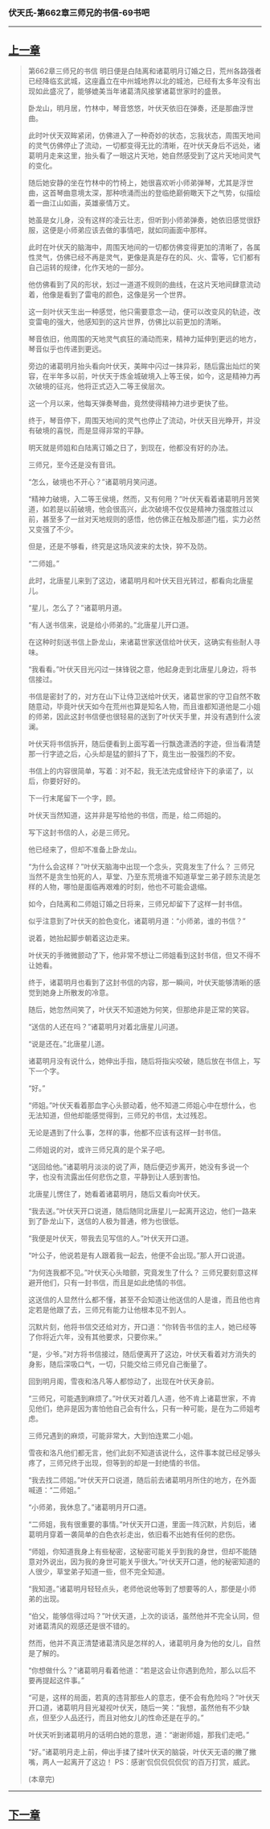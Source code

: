 ### 伏天氏-第662章三师兄的书信-69书吧

--------
[上一章](./624afb919ed28516d334ba28b2c95b79.md)
--------


>
>
>
>第662章三师兄的书信
>明日便是白陆离和诸葛明月订婚之日，荒州各路强者已经降临玄武城，这座矗立在中州城地界以北的城池，已经有太多年没有出现如此盛况了，能够媲美当年诸葛清风接掌诸葛世家时的盛景。
>
>卧龙山，明月居，竹林中，琴音悠悠，叶伏天依旧在弹奏，还是那曲浮世曲。
>
>此时叶伏天双眸紧闭，仿佛进入了一种奇妙的状态，忘我状态，周围天地间的灵气仿佛停止了流动，一切都变得无比的清晰，在叶伏天身后不远处，诸葛明月走来这里，抬头看了一眼这片天地，她自然感受到了这片天地间灵气的变化。
>
>随后她安静的坐在竹林中的竹椅上，她很喜欢听小师弟弹琴，尤其是浮世曲，这首琴曲意境太深，那种喷涌而出的登临绝巅俯瞰天下之气势，似描绘着一曲江山如画，英雄豪情万丈。
>
>她虽是女儿身，没有这样的凌云壮志，但听到小师弟弹奏，她依旧感觉很舒服，这便是小师弟应该去做的事情吧，就如同画面中那样。
>
>此时在叶伏天的脑海中，周围天地间的一切都仿佛变得更加的清晰了，各属性灵气，仿佛已经不再是灵气，更像是真是存在的风、火、雷等，它们都有自己运转的规律，化作天地的一部分。
>
>他仿佛看到了风的形状，划过一道道不规则的曲线，在这片天地间肆意流动着，他像是看到了雷电的颜色，这像是另一个世界。
>
>这一刻叶伏天生出一种感觉，他只需要意念一动，便可以改变风的轨迹，改变雷电的强大，他感知到的这片世界，仿佛比以前更加的清晰。
>
>琴音依旧，他周围的天地灵气疯狂的涌动而来，精神力延伸到更远的地方，琴音似乎也传递到更远。
>
>旁边的诸葛明月抬头看向叶伏天，美眸中闪过一抹异彩，随后露出灿烂的笑容，在半年多以前，叶伏天于炼金城破境入上等王侯，如今，这是精神力再次破境的征兆，他将正式迈入二等王侯层次。
>
>这一个月以来，他每天弹奏琴曲，竟然使得精神力进步更快了些。
>
>终于，琴音停下，周围天地间的灵气也停止了流动，叶伏天目光睁开，并没有破境的喜悦，而是显得非常的平静。
>
>明天就是师姐和白陆离订婚之日了，到现在，他都没有好的办法。
>
>三师兄，至今还是没有音讯。
>
>“怎么，破境也不开心？”诸葛明月笑问道。
>
>“精神力破境，入二等王侯境，然而，又有何用？”叶伏天看着诸葛明月苦笑道，如若是以前破境，他会很高兴，此次破境不仅仅是精神力强度胜过以前，甚至多了一丝对天地规则的感悟，他仿佛正在触及那道门槛，实力必然又变强了不少。
>
>但是，还是不够看，终究是这场风波来的太快，猝不及防。
>
>“二师姐。”
>
>此时，北唐星儿来到了这边，诸葛明月和叶伏天目光转过，都看向北唐星儿。
>
>“星儿，怎么了？”诸葛明月道。
>
>“有人送书信来，说是给小师弟的。”北唐星儿开口道。
>
>在这种时刻送书信上卧龙山，来诸葛世家送信给叶伏天，这确实有些耐人寻味。
>
>“我看看。”叶伏天目光闪过一抹锋锐之意，他起身走到北唐星儿身边，将书信接过。
>
>书信是密封了的，对方在山下让侍卫送给叶伏天，诸葛世家的守卫自然不敢随意动，毕竟叶伏天如今在荒州也算是知名人物，而且谁都知道他是二小姐的师弟，因此这封书信便也很轻易的送到了叶伏天手里，并没有遇到什么波澜。
>
>叶伏天将书信拆开，随后便看到上面写着一行飘逸潇洒的字迹，但当看清楚那一行字迹之后，心头却是猛的颤抖了下，竟生出一股强烈的不安。
>
>书信上的内容很简单，写着：对不起，我无法完成曾经许下的承诺了，以后，你要好好的。
>
>下一行末尾留下一个字，顾。
>
>叶伏天当然知道，这并非是写给他的书信，而是，给二师姐的。
>
>写下这封书信的人，必是三师兄。
>
>他已经来了，但却不准备上卧龙山。
>
>“为什么会这样？”叶伏天脑海中出现一个念头，究竟发生了什么？
>三师兄当然不是贪生怕死的人，草堂、乃至东荒境谁不知道草堂三弟子顾东流是怎样的人物，哪怕是面临再艰难的时刻，他也不可能会退缩。
>
>如今，白陆离和二师姐订婚之日将来，三师兄却留下了这样一封书信。
>
>似乎注意到了叶伏天的脸色变化，诸葛明月道：“小师弟，谁的书信？”
>
>说着，她抬起脚步朝着这边走来。
>
>叶伏天的手微微颤动了下，他非常不想让二师姐看到这封书信，但又不得不让她看。
>
>终于，诸葛明月也看到了这封书信的内容，那一瞬间，叶伏天能够清晰的感觉到她身上所散发的冷意。
>
>随后，她忽然间笑了，叶伏天不知道她为何笑，但那绝非是正常的笑容。
>
>“送信的人还在吗？”诸葛明月对着北唐星儿问道。
>
>“说是还在。”北唐星儿道。
>
>诸葛明月没有说什么，她伸出手指，随后将指尖咬破，随后放在书信上，写下一个字。
>
>“好。”
>
>“师姐。”叶伏天看着那血字心头颤动着，他不知道二师姐心中在想什么，也无法知道，但他却能感觉得到，三师兄的书信，太过残忍。
>
>无论是遇到了什么事，怎样的事，他都不应该有这样一封书信。
>
>二师姐说的对，或许三师兄真的是个呆子吧。
>
>“送回给他。”诸葛明月淡淡的说了声，随后便迈步离开，她没有多说一个字，也没有流露出任何悲伤之意，平静到让人感到害怕。
>
>北唐星儿愣住了，她看着诸葛明月，随后又看向叶伏天。
>
>“我去送。”叶伏天开口说道，随后随同北唐星儿一起离开这边，他们一路来到了卧龙山下，送信的人极为普通，修为也很低。
>
>“我便是叶伏天，带我去见写信的人。”叶伏天开口道。
>
>“叶公子，他说若是有人跟着我一起去，他便不会出现。”那人开口说道。
>
>“为何连我都不见。”叶伏天心头暗颤，究竟发生了什么？
>三师兄要刻意这样避开他们，只有一封书信，而且是如此绝情的书信。
>
>这送信的人显然什么都不懂，甚至不会知道让他送信的人是谁，而且他也肯定若是他跟了去，三师兄有能力让他根本见不到人。
>
>沉默片刻，他将书信交还给对方，开口道：“你转告书信的主人，她已经等了你将近六年，没有其他要求，只要你来。”
>
>“是，少爷。”对方将书信接过，随后便离开了这边，叶伏天看着对方消失的身影，随后深吸口气，一切，只能交给三师兄自己衡量了。
>
>回到明月阁，雪夜和洛凡等人都惊动了，出现在叶伏天身前。
>
>“三师兄，可能遇到麻烦了。”叶伏天对着几人道，他不肯上诸葛世家，不肯见他们，绝非是因为害怕他自己会有什么，只有一种可能，是在为二师姐考虑。
>
>三师兄遇到的麻烦，可能非常大，大到怕连累二小姐。
>
>雪夜和洛凡他们都无言，他们此刻不知道该说什么，这件事本就已经足够头疼了，三师兄终于出现，但等到的却是一封绝情的书信。
>
>“我去找二师姐。”叶伏天开口说道，随后前去诸葛明月所住的地方，在外面喊道：“二师姐。”
>
>“小师弟，我休息了。”诸葛明月开口道。
>
>“二师姐，我有很重要的事情。”叶伏天开口道，里面一阵沉默，片刻后，诸葛明月穿着一袭简单的白色衣衫走出，依旧看不出她有任何的悲伤。
>
>“师姐，你知道我身上有些秘密，这秘密可能关乎到我的身世，但却不能随意对外说出，因为我的身世可能关乎很大。”叶伏天开口道，他的秘密知道的人很少，草堂弟子知道一些，但不完全知道。
>
>“我知道。”诸葛明月轻轻点头，老师他说他等到了想要等的人，那便是小师弟的出现。
>
>“伯父，能够信得过吗？”叶伏天道，上次的谈话，虽然他并不完全认同，但对诸葛清风的观感还是很不错的。
>
>然而，他并不真正清楚诸葛清风是怎样的人，诸葛明月身为他的女儿，自然是了解的。
>
>“你想做什么？”诸葛明月看着他道：“若是这会让你遇到危险，那么以后不要再提起这件事。”
>
>“可是，这样的局面，若真的违背那些人的意志，便不会有危险吗？”叶伏天开口道，诸葛明月目光凝视叶伏天，随后一笑：“我想，虽然他有不少缺点，但至少人品还行，而且对他女儿的性命还是在乎的。”
>
>叶伏天听到诸葛明月的话明白她的意思，道：“谢谢师姐，那我们走吧。”
>
>“好。”诸葛明月走上前，伸出手揉了揉叶伏天的脑袋，叶伏天无语的撇了撇嘴，两人一起离开了这边！
>PS：感谢‘侃侃侃侃侃侃’的百万打赏，威武。
>
>(本章完)
>
>

--------
[下一章](./c976c1ec30e5573a55a2e10544c4aa1f.md)
--------
